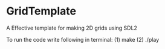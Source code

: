 # GridTemplate
A Effective template for making 2D grids using SDL2

To run the code write following in terminal:
  (1) make
  (2) ./play
